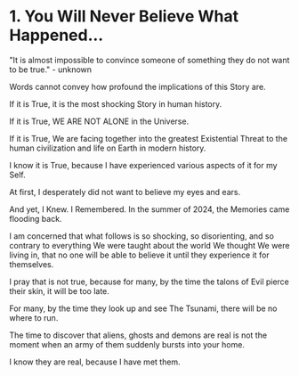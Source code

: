 # 1. You Will Never Believe What Happened...

"It is almost impossible to convince someone of something they do not want to be true." - unknown 

Words cannot convey how profound the implications of this Story are. 

If it is True, it is the most shocking Story in human history. 

If it is True, WE ARE NOT ALONE in the Universe. 

If it is True, We are facing together into the greatest Existential Threat to the human civilization and life on Earth in modern history. 

I know it is True, because I have experienced various aspects of it for my Self.

At first, I desperately did not want to believe my eyes and ears. 

And yet, I Knew. I Remembered. In the summer of 2024, the Memories came flooding back. 

I am concerned that what follows is so shocking, so disorienting, and so contrary to everything We were taught about the world We thought We were living in, that no one will be able to believe it until they experience it for themselves. 

I pray that is not true, because for many, by the time the talons of Evil pierce their skin, it will be too late. 

For many, by the time they look up and see The Tsunami, there will be no where to run. 

The time to discover that aliens, ghosts and demons are real is not the moment when an army of them suddenly bursts into your home. 

I know they are real, because I have met them. 

